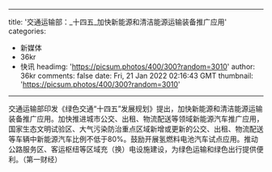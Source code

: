 
---
title: '交通运输部：_十四五_加快新能源和清洁能源运输装备推广应用'
categories: 
 - 新媒体
 - 36kr
 - 快讯
headimg: 'https://picsum.photos/400/300?random=3010'
author: 36kr
comments: false
date: Fri, 21 Jan 2022 02:16:43 GMT
thumbnail: 'https://picsum.photos/400/300?random=3010'
---

<div>   
交通运输部印发《绿色交通“十四五”发展规划》提出，加快新能源和清洁能源运输装备推广应用。加快推进城市公交、出租、物流配送等领域新能源汽车推广应用，国家生态文明试验区、大气污染防治重点区域新增或更新的公交、出租、物流配送等车辆中新能源汽车比例不低于80%。鼓励开展氢燃料电池汽车试点应用。推动公路服务区、客运枢纽等区域充（换）电设施建设，为绿色运输和绿色出行提供便利。（第一财经）  
</div>
            